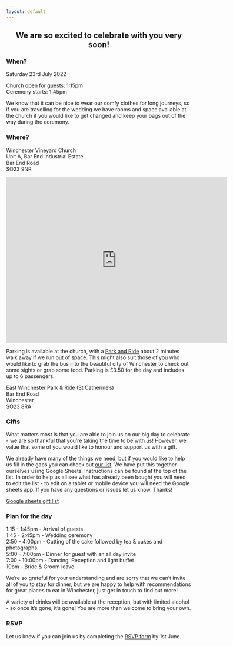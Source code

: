 ```yaml
---
layout: default
---
```


<h2><center>We are so excited to celebrate with you very soon!</center></h2>

### When?

Saturday 23rd July 2022

Church open for guests: 1:15pm  
Ceremony starts: 1:45pm  

We know that it can be nice to wear our comfy clothes for long journeys, so if you are travelling for the wedding we have rooms and space available at the church if you would like to get changed and keep your bags out of the way during the ceremony. 

### Where?

Winchester Vineyard Church  
Unit A, Bar End Industrial Estate  
Bar End Road  
SO23 9NR

<iframe src="https://www.google.com/maps/embed?pb=!1m18!1m12!1m3!1d2508.01409816567!2d-1.3088181840792361!3d51.05282747956298!2m3!1f0!2f0!3f0!3m2!1i1024!2i768!4f13.1!3m3!1m2!1s0x48741279301ad1dd%3A0xbf5c56d3959f4861!2sWinchester%20Vineyard!5e0!3m2!1sen!2suk!4v1647444534639!5m2!1sen!2suk" width="600" height="450" style="border:0;" allowfullscreen="" loading="lazy"></iframe>

Parking is available at the church, with a [Park and Ride](https://www.winchester.gov.uk/parking/parkandride/parking-and-charges) about 2 minutes walk away if we run out of space. This might also suit those of you who would like to grab the bus into the beautiful city of Winchester to check out some sights or grab some food. Parking is £3.50 for the day and includes up to 6 passengers. 

East Winchester Park & Ride (St Catherine’s)  
Bar End Road  
Winchester  
SO23 8RA  

### Gifts

What matters most is that you are able to join us on our big day to celebrate - we are so thankful that you’re taking the time to be with us! However, we value that some of you would like to honour and support us with a gift.

We already have many of the things we need, but if you would like to help us fill in the gaps you can check out [our list](https://docs.google.com/spreadsheets/d/1Gyazzi4gPqdyJKJPQxP_IKwodf4zlHC8gTctoIn8T-g/edit?usp=sharing).
We have put this together ourselves using Google Sheets. Instructions can be found at the top of the list. In order to help us all see what has already been bought you will need to edit the list - to edit on a tablet or mobile device you will need the Google sheets app. If you have any questions or issues let us know. Thanks!

[Google sheets gift list](https://docs.google.com/spreadsheets/d/1Gyazzi4gPqdyJKJPQxP_IKwodf4zlHC8gTctoIn8T-g/edit?usp=sharing)

### Plan for the day

1:15 - 1:45pm - Arrival of guests  
1:45 - 2:45pm - Wedding ceremony  
2:50 - 4:00pm - Cutting of the cake followed by tea & cakes and photographs.  
5:00 - 7:00pm - Dinner for guest with an all day invite  
7:00 - 10:00pm - Dancing, Reception and light buffet  
10pm - Bride & Groom leave  

We’re so grateful for your understanding and are sorry that we can’t invite all of you to stay for dinner, but we are happy to help with recommendations for great places to eat in Winchester, just get in touch to find out more!

A variety of drinks will be available at the reception, but with limited alcohol - so once it’s gone, it’s gone! You are more than welcome to bring your own.

### RSVP

Let us know if you can join us by completing the [RSVP form](https://forms.gle/rfBhsu5ASifqZfRj7) by 1st June.

<!-- #### Hotels

Premier Inn, Travel lodge etc -->
